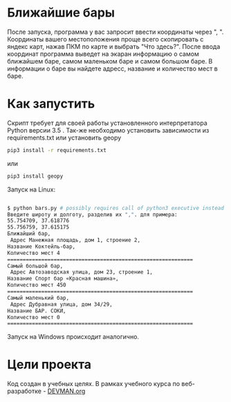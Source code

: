 # Ближайшие бары

После запуска, программа у вас запросит ввести координаты через ", ".
Координаты вашего местоположения проще всего скопировать с яндекс карт,
нажав ПКМ по карте и выбрать "Что здесь?". После ввода координат
программа выведет на экаран информацию о самом ближайшем баре, самом
маленьком баре и самом большом баре. В информации о баре вы найдете
адресс, название и количество мест в баре.

# Как запустить

Скрипт требует для своей работы установленного интерпретатора Python
версии 3.5 . Так-же необходимо установить зависимости из requirements.txt
или установить geopy
```bash
pip3 install -r requirements.txt
```
или
```bash
pip3 install geopy
```


Запуск на Linux:

```bash

$ python bars.py # possibly requires call of python3 executive instead of just python
Введите широту и долготу, разделив их ",". для примера:
55.754709, 37.618776
55.756759, 37.615175
Ближайший бар,
 Адрес Манежная площадь, дом 1, строение 2,
Название Коктейль-бар,
Количество мест 4
============================================================
Самый большой бар,
 Адрес Автозаводская улица, дом 23, строение 1,
Название Спорт бар «Красная машина»,
Количество мест 450
============================================================
Самый маленький бар,
 Адрес Дубравная улица, дом 34/29,
Название БАР. СОКИ,
Количество мест 0
============================================================

```

Запуск на Windows происходит аналогично.

# Цели проекта

Код создан в учебных целях. В рамках учебного курса по веб-разработке - [DEVMAN.org](https://devman.org)
